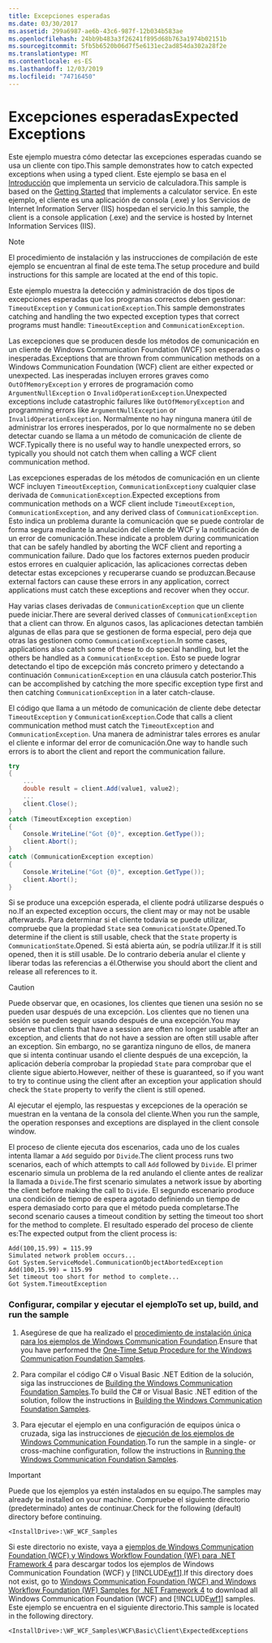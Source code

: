 ```yaml
---
title: Excepciones esperadas
ms.date: 03/30/2017
ms.assetid: 299a6987-ae6b-43c6-987f-12b034b583ae
ms.openlocfilehash: 24bb9b483a3f26241f895d68b763a1974b02151b
ms.sourcegitcommit: 5fb5b6520b06d7f5e6131ec2ad854da302a28f2e
ms.translationtype: MT
ms.contentlocale: es-ES
ms.lasthandoff: 12/03/2019
ms.locfileid: "74716450"
---
```

# <a name="expected-exceptions"></a><span data-ttu-id="2270f-102">Excepciones esperadas</span><span class="sxs-lookup"><span data-stu-id="2270f-102">Expected Exceptions</span></span>
<span data-ttu-id="2270f-103">Este ejemplo muestra cómo detectar las excepciones esperadas cuando se usa un cliente con tipo.</span><span class="sxs-lookup"><span data-stu-id="2270f-103">This sample demonstrates how to catch expected exceptions when using a typed client.</span></span> <span data-ttu-id="2270f-104">Este ejemplo se basa en el [Introducción](../../../../docs/framework/wcf/samples/getting-started-sample.md) que implementa un servicio de calculadora.</span><span class="sxs-lookup"><span data-stu-id="2270f-104">This sample is based on the [Getting Started](../../../../docs/framework/wcf/samples/getting-started-sample.md) that implements a calculator service.</span></span> <span data-ttu-id="2270f-105">En este ejemplo, el cliente es una aplicación de consola (.exe) y los Servicios de Internet Information Server (IIS) hospedan el servicio.</span><span class="sxs-lookup"><span data-stu-id="2270f-105">In this sample, the client is a console application (.exe) and the service is hosted by Internet Information Services (IIS).</span></span>  
  
> [!NOTE]
> <span data-ttu-id="2270f-106">El procedimiento de instalación y las instrucciones de compilación de este ejemplo se encuentran al final de este tema.</span><span class="sxs-lookup"><span data-stu-id="2270f-106">The setup procedure and build instructions for this sample are located at the end of this topic.</span></span>  
  
 <span data-ttu-id="2270f-107">Este ejemplo muestra la detección y administración de dos tipos de excepciones esperadas que los programas correctos deben gestionar: `TimeoutException` y `CommunicationException`.</span><span class="sxs-lookup"><span data-stu-id="2270f-107">This sample demonstrates catching and handling the two expected exception types that correct programs must handle: `TimeoutException` and `CommunicationException`.</span></span>  
  
 <span data-ttu-id="2270f-108">Las excepciones que se producen desde los métodos de comunicación en un cliente de Windows Communication Foundation (WCF) son esperadas o inesperadas.</span><span class="sxs-lookup"><span data-stu-id="2270f-108">Exceptions that are thrown from communication methods on a Windows Communication Foundation (WCF) client are either expected or unexpected.</span></span> <span data-ttu-id="2270f-109">Las inesperadas incluyen errores graves como `OutOfMemoryException` y errores de programación como `ArgumentNullException` o `InvalidOperationException`.</span><span class="sxs-lookup"><span data-stu-id="2270f-109">Unexpected exceptions include catastrophic failures like `OutOfMemoryException` and programming errors like `ArgumentNullException` or `InvalidOperationException`.</span></span> <span data-ttu-id="2270f-110">Normalmente no hay ninguna manera útil de administrar los errores inesperados, por lo que normalmente no se deben detectar cuando se llama a un método de comunicación de cliente de WCF.</span><span class="sxs-lookup"><span data-stu-id="2270f-110">Typically there is no useful way to handle unexpected errors, so typically you should not catch them when calling a WCF client communication method.</span></span>  
  
 <span data-ttu-id="2270f-111">Las excepciones esperadas de los métodos de comunicación en un cliente WCF incluyen `TimeoutException`, `CommunicationException`y cualquier clase derivada de `CommunicationException`.</span><span class="sxs-lookup"><span data-stu-id="2270f-111">Expected exceptions from communication methods on a WCF client include `TimeoutException`, `CommunicationException`, and any derived class of `CommunicationException`.</span></span> <span data-ttu-id="2270f-112">Esto indica un problema durante la comunicación que se puede controlar de forma segura mediante la anulación del cliente de WCF y la notificación de un error de comunicación.</span><span class="sxs-lookup"><span data-stu-id="2270f-112">These indicate a problem during communication that can be safely handled by aborting the WCF client and reporting a communication failure.</span></span> <span data-ttu-id="2270f-113">Dado que los factores externos pueden producir estos errores en cualquier aplicación, las aplicaciones correctas deben detectar estas excepciones y recuperarse cuando se produzcan.</span><span class="sxs-lookup"><span data-stu-id="2270f-113">Because external factors can cause these errors in any application, correct applications must catch these exceptions and recover when they occur.</span></span>  
  
 <span data-ttu-id="2270f-114">Hay varias clases derivadas de `CommunicationException` que un cliente puede iniciar.</span><span class="sxs-lookup"><span data-stu-id="2270f-114">There are several derived classes of `CommunicationException` that a client can throw.</span></span> <span data-ttu-id="2270f-115">En algunos casos, las aplicaciones detectan también algunas de ellas para que se gestionen de forma especial, pero deja que otras las gestionen como `CommunicationException`.</span><span class="sxs-lookup"><span data-stu-id="2270f-115">In some cases, applications also catch some of these to do special handling, but let the others be handled as a `CommunicationException`.</span></span> <span data-ttu-id="2270f-116">Esto se puede lograr detectando el tipo de excepción más concreto primero y detectando a continuación `CommunicationException` en una cláusula catch posterior.</span><span class="sxs-lookup"><span data-stu-id="2270f-116">This can be accomplished by catching the more specific exception type first and then catching `CommunicationException` in a later catch-clause.</span></span>  
  
 <span data-ttu-id="2270f-117">El código que llama a un método de comunicación de cliente debe detectar `TimeoutException` y `CommunicationException`.</span><span class="sxs-lookup"><span data-stu-id="2270f-117">Code that calls a client communication method must catch the `TimeoutException` and `CommunicationException`.</span></span> <span data-ttu-id="2270f-118">Una manera de administrar tales errores es anular el cliente e informar del error de comunicación.</span><span class="sxs-lookup"><span data-stu-id="2270f-118">One way to handle such errors is to abort the client and report the communication failure.</span></span>  
  
```csharp   
try  
{  
    ...  
    double result = client.Add(value1, value2);  
    ...  
    client.Close();  
}  
catch (TimeoutException exception)  
{  
    Console.WriteLine("Got {0}", exception.GetType());  
    client.Abort();  
}  
catch (CommunicationException exception)  
{  
    Console.WriteLine("Got {0}", exception.GetType());  
    client.Abort();  
}  
```  
  
 <span data-ttu-id="2270f-119">Si se produce una excepción esperada, el cliente podrá utilizarse después o no.</span><span class="sxs-lookup"><span data-stu-id="2270f-119">If an expected exception occurs, the client may or may not be usable afterwards.</span></span> <span data-ttu-id="2270f-120">Para determinar si el cliente todavía se puede utilizar, compruebe que la propiedad `State` sea `CommunicationState`.Opened.</span><span class="sxs-lookup"><span data-stu-id="2270f-120">To determine if the client is still usable, check that the `State` property is `CommunicationState`.Opened.</span></span> <span data-ttu-id="2270f-121">Si está abierta aún, se podría utilizar.</span><span class="sxs-lookup"><span data-stu-id="2270f-121">If it is still opened, then it is still usable.</span></span> <span data-ttu-id="2270f-122">De lo contrario debería anular el cliente y liberar todas las referencias a él.</span><span class="sxs-lookup"><span data-stu-id="2270f-122">Otherwise you should abort the client and release all references to it.</span></span>  
  
> [!CAUTION]
> <span data-ttu-id="2270f-123">Puede observar que, en ocasiones, los clientes que tienen una sesión no se pueden usar después de una excepción. Los clientes que no tienen una sesión se pueden seguir usando después de una excepción.</span><span class="sxs-lookup"><span data-stu-id="2270f-123">You may observe that clients that have a session are often no longer usable after an exception, and clients that do not have a session are often still usable after an exception.</span></span> <span data-ttu-id="2270f-124">Sin embargo, no se garantiza ninguno de ellos, de manera que si intenta continuar usando el cliente después de una excepción, la aplicación debería comprobar la propiedad `State` para comprobar que el cliente sigue abierto.</span><span class="sxs-lookup"><span data-stu-id="2270f-124">However, neither of these is guaranteed, so if you want to try to continue using the client after an exception your application should check the `State` property to verify the client is still opened.</span></span>  
  
 <span data-ttu-id="2270f-125">Al ejecutar el ejemplo, las respuestas y excepciones de la operación se muestran en la ventana de la consola del cliente.</span><span class="sxs-lookup"><span data-stu-id="2270f-125">When you run the sample, the operation responses and exceptions are displayed in the client console window.</span></span>  
  
 <span data-ttu-id="2270f-126">El proceso de cliente ejecuta dos escenarios, cada uno de los cuales intenta llamar a `Add` seguido por `Divide`.</span><span class="sxs-lookup"><span data-stu-id="2270f-126">The client process runs two scenarios, each of which attempts to call `Add` followed by `Divide`.</span></span> <span data-ttu-id="2270f-127">El primer escenario simula un problema de la red anulando el cliente antes de realizar la llamada a `Divide`.</span><span class="sxs-lookup"><span data-stu-id="2270f-127">The first scenario simulates a network issue by aborting the client before making the call to `Divide`.</span></span> <span data-ttu-id="2270f-128">El segundo escenario produce una condición de tiempo de espera agotado definiendo un tiempo de espera demasiado corto para que el método pueda completarse.</span><span class="sxs-lookup"><span data-stu-id="2270f-128">The second scenario causes a timeout condition by setting the timeout too short for the method to complete.</span></span> <span data-ttu-id="2270f-129">El resultado esperado del proceso de cliente es:</span><span class="sxs-lookup"><span data-stu-id="2270f-129">The expected output from the client process is:</span></span>  
  
```output
Add(100,15.99) = 115.99  
Simulated network problem occurs...  
Got System.ServiceModel.CommunicationObjectAbortedException  
Add(100,15.99) = 115.99  
Set timeout too short for method to complete...  
Got System.TimeoutException  
```  
  
### <a name="to-set-up-build-and-run-the-sample"></a><span data-ttu-id="2270f-130">Configurar, compilar y ejecutar el ejemplo</span><span class="sxs-lookup"><span data-stu-id="2270f-130">To set up, build, and run the sample</span></span>  
  
1. <span data-ttu-id="2270f-131">Asegúrese de que ha realizado el [procedimiento de instalación única para los ejemplos de Windows Communication Foundation](../../../../docs/framework/wcf/samples/one-time-setup-procedure-for-the-wcf-samples.md).</span><span class="sxs-lookup"><span data-stu-id="2270f-131">Ensure that you have performed the [One-Time Setup Procedure for the Windows Communication Foundation Samples](../../../../docs/framework/wcf/samples/one-time-setup-procedure-for-the-wcf-samples.md).</span></span>  
  
2. <span data-ttu-id="2270f-132">Para compilar el código C# o Visual Basic .NET Edition de la solución, siga las instrucciones de [Building the Windows Communication Foundation Samples](../../../../docs/framework/wcf/samples/building-the-samples.md).</span><span class="sxs-lookup"><span data-stu-id="2270f-132">To build the C# or Visual Basic .NET edition of the solution, follow the instructions in [Building the Windows Communication Foundation Samples](../../../../docs/framework/wcf/samples/building-the-samples.md).</span></span>  
  
3. <span data-ttu-id="2270f-133">Para ejecutar el ejemplo en una configuración de equipos única o cruzada, siga las instrucciones de [ejecución de los ejemplos de Windows Communication Foundation](../../../../docs/framework/wcf/samples/running-the-samples.md).</span><span class="sxs-lookup"><span data-stu-id="2270f-133">To run the sample in a single- or cross-machine configuration, follow the instructions in [Running the Windows Communication Foundation Samples](../../../../docs/framework/wcf/samples/running-the-samples.md).</span></span>  
  
> [!IMPORTANT]
> <span data-ttu-id="2270f-134">Puede que los ejemplos ya estén instalados en su equipo.</span><span class="sxs-lookup"><span data-stu-id="2270f-134">The samples may already be installed on your machine.</span></span> <span data-ttu-id="2270f-135">Compruebe el siguiente directorio (predeterminado) antes de continuar.</span><span class="sxs-lookup"><span data-stu-id="2270f-135">Check for the following (default) directory before continuing.</span></span>  
>   
> `<InstallDrive>:\WF_WCF_Samples`  
>   
> <span data-ttu-id="2270f-136">Si este directorio no existe, vaya a [ejemplos de Windows Communication Foundation (WCF) y Windows Workflow Foundation (WF) para .NET Framework 4](https://www.microsoft.com/download/details.aspx?id=21459) para descargar todos los ejemplos de Windows Communication Foundation (WCF) y [!INCLUDE[wf1](../../../../includes/wf1-md.md)].</span><span class="sxs-lookup"><span data-stu-id="2270f-136">If this directory does not exist, go to [Windows Communication Foundation (WCF) and Windows Workflow Foundation (WF) Samples for .NET Framework 4](https://www.microsoft.com/download/details.aspx?id=21459) to download all Windows Communication Foundation (WCF) and [!INCLUDE[wf1](../../../../includes/wf1-md.md)] samples.</span></span> <span data-ttu-id="2270f-137">Este ejemplo se encuentra en el siguiente directorio.</span><span class="sxs-lookup"><span data-stu-id="2270f-137">This sample is located in the following directory.</span></span>  
>   
> `<InstallDrive>:\WF_WCF_Samples\WCF\Basic\Client\ExpectedExceptions`  
